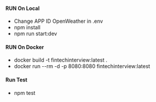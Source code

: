 #### RUN On Local
- Change APP ID OpenWeather in .env
- npm install
- npm run start:dev

#### RUN On Docker
- docker build -t fintechinterview:latest .
- docker run --rm -d  -p 8080:8080 fintechinterview:latest


#### Run Test
- npm test
